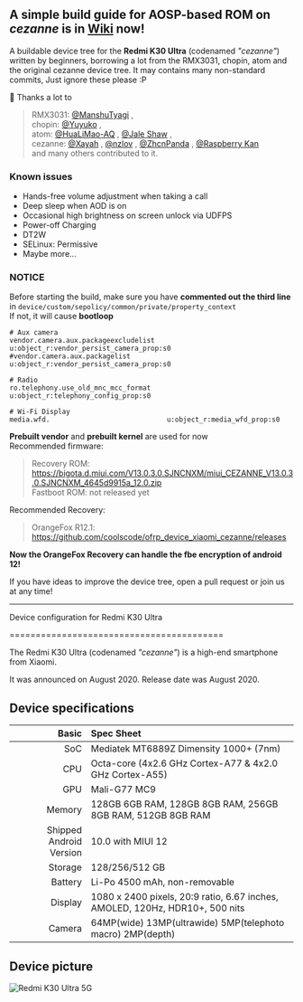 ## A simple build guide for AOSP-based ROM on _cezanne_ is in [Wiki](https://github.com/coolscode/device_xiaomi_cezanne/wiki) now!
A buildable device tree for the __Redmi K30 Ultra__ (codenamed _"cezanne"_) written by beginners, borrowing a lot from the RMX3031, chopin, atom and the original cezanne device tree. It may contains many non-standard commits, Just ignore these please :P

💖 Thanks a lot to  
> RMX3031: [@ManshuTyagi](https://github.com/ManshuTyagi) ,  
chopin: [@Yuyuko](https://github.com/Yuyuko1024) ,  
atom: [@HuaLiMao-AQ](https://github.com/HuaLiMao-AQ) , [@Jale Shaw](https://github.com/xjl12) ,  
cezanne: [@Xayah](https://github.com/XayahSuSuSu) , [@nzlov](https://github.com/nzlov) , [@ZhcnPanda](https://github.com/ZhcnPanda) , [@Raspberry Kan](https://github.com/Raspberry-Monster)  
and many others contributed to it.

### Known issues
- Hands-free volume adjustment when taking a call
- Deep sleep when AOD is on
- Occasional high brightness on screen unlock via UDFPS
- Power-off Charging
- DT2W
- SELinux: Permissive
- Maybe more...

### NOTICE
Before starting the build, make sure you have __commented out the third line__ in `device/custom/sepolicy/common/private/property_context`  
If not, it will cause __bootloop__

```
# Aux camera
vendor.camera.aux.packageexcludelist   u:object_r:vendor_persist_camera_prop:s0
#vendor.camera.aux.packagelist          u:object_r:vendor_persist_camera_prop:s0

# Radio
ro.telephony.use_old_mnc_mcc_format    u:object_r:telephony_config_prop:s0

# Wi-Fi Display
media.wfd.                             u:object_r:media_wfd_prop:s0
```

__Prebuilt vendor__ and __prebuilt kernel__ are used for now  
Recommended firmware:
> Recovery ROM: https://bigota.d.miui.com/V13.0.3.0.SJNCNXM/miui_CEZANNE_V13.0.3.0.SJNCNXM_4645d9915a_12.0.zip  
> Fastboot ROM: not released yet

Recommended Recovery:
> OrangeFox R12.1: https://github.com/coolscode/ofrp_device_xiaomi_cezanne/releases

__Now the OrangeFox Recovery can handle the fbe encryption of android 12!__

If you have ideas to improve the device tree, open a pull request or join us at any time!


---
Device configuration for Redmi K30 Ultra

=========================================

The Redmi K30 Ultra (codenamed _"cezanne"_) is a high-end smartphone from Xiaomi.

It was announced on August 2020. Release date was August 2020.

## Device specifications

Basic   | Spec Sheet
-------:|:-------------------------
SoC     | Mediatek MT6889Z Dimensity 1000+ (7nm)
CPU     | Octa-core (4x2.6 GHz Cortex-A77 & 4x2.0 GHz Cortex-A55)
GPU     | Mali-G77 MC9
Memory  | 128GB 6GB RAM, 128GB 8GB RAM, 256GB 8GB RAM, 512GB 8GB RAM
Shipped Android Version | 10.0 with MIUI 12
Storage | 128/256/512 GB
Battery | Li-Po 4500 mAh, non-removable
Display | 1080 x 2400 pixels, 20:9 ratio, 6.67 inches, AMOLED, 120Hz, HDR10+, 500 nits
Camera  | 64MP(wide) 13MP(ultrawide) 5MP(telephoto macro) 2MP(depth)
## Device picture

![Redmi K30 Ultra 5G ](https://fdn2.gsmarena.com/vv/pics/xiaomi/xiaomi-redmi-k30-ultra-1.jpg "Redmi K30 Ultra 5G")
